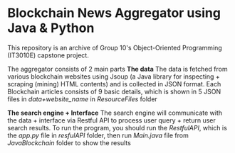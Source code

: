 # Blockchain News Aggregator using Java & Python
This repository is an archive of Group 10's Object-Oriented Programming (IT3010E) capstone project. 

The aggregator consists of 2 main parts
**The data**
The data is fetched from various blockchain websites using Jsoup (a Java library for inspecting + scraping (mining) HTML contents) and is collected in JSON format. Each Blockchain articles consists of 9 basic details, which is shown in 5 JSON files in _data+website_name_ in _ResourceFiles_ folder

**The search engine + Interface**
The search engine will communicate with the data + interface via Restful API to process user query + return user search results. To run the program, you should run the _RestfulAPI_, which is the _app.py_ file in _resfulAPI_ folder, then run _Main.java_ file from _JavaBlockchain_ folder to show the results
